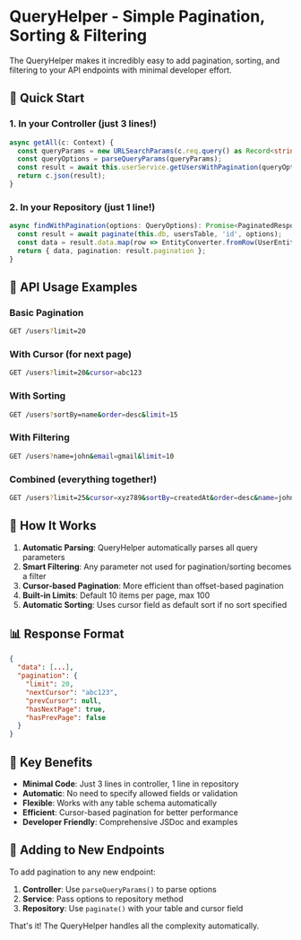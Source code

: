 # QueryHelper - Simple Pagination, Sorting & Filtering

The QueryHelper makes it incredibly easy to add pagination, sorting, and filtering to your API endpoints with minimal developer effort.

## 🚀 Quick Start

### 1. In your Controller (just 3 lines!)

```typescript
async getAll(c: Context) {
  const queryParams = new URLSearchParams(c.req.query() as Record<string, string>);
  const queryOptions = parseQueryParams(queryParams);
  const result = await this.userService.getUsersWithPagination(queryOptions);
  return c.json(result);
}
```

### 2. In your Repository (just 1 line!)

```typescript
async findWithPagination(options: QueryOptions): Promise<PaginatedResponse<UserEntity>> {
  const result = await paginate(this.db, usersTable, 'id', options);
  const data = result.data.map(row => EntityConverter.fromRow(UserEntity, row));
  return { data, pagination: result.pagination };
}
```

## 📖 API Usage Examples

### Basic Pagination

```bash
GET /users?limit=20
```

### With Cursor (for next page)

```bash
GET /users?limit=20&cursor=abc123
```

### With Sorting

```bash
GET /users?sortBy=name&order=desc&limit=15
```

### With Filtering

```bash
GET /users?name=john&email=gmail&limit=10
```

### Combined (everything together!)

```bash
GET /users?limit=25&cursor=xyz789&sortBy=createdAt&order=desc&name=john&email=gmail
```

## 🔧 How It Works

1. **Automatic Parsing**: QueryHelper automatically parses all query parameters
2. **Smart Filtering**: Any parameter not used for pagination/sorting becomes a filter
3. **Cursor-based Pagination**: More efficient than offset-based pagination
4. **Built-in Limits**: Default 10 items per page, max 100
5. **Automatic Sorting**: Uses cursor field as default sort if no sort specified

## 📊 Response Format

```json
{
  "data": [...],
  "pagination": {
    "limit": 20,
    "nextCursor": "abc123",
    "prevCursor": null,
    "hasNextPage": true,
    "hasPrevPage": false
  }
}
```

## 🎯 Key Benefits

- **Minimal Code**: Just 3 lines in controller, 1 line in repository
- **Automatic**: No need to specify allowed fields or validation
- **Flexible**: Works with any table schema automatically
- **Efficient**: Cursor-based pagination for better performance
- **Developer Friendly**: Comprehensive JSDoc and examples

## 🔄 Adding to New Endpoints

To add pagination to any new endpoint:

1. **Controller**: Use `parseQueryParams()` to parse options
2. **Service**: Pass options to repository method
3. **Repository**: Use `paginate()` with your table and cursor field

That's it! The QueryHelper handles all the complexity automatically.
